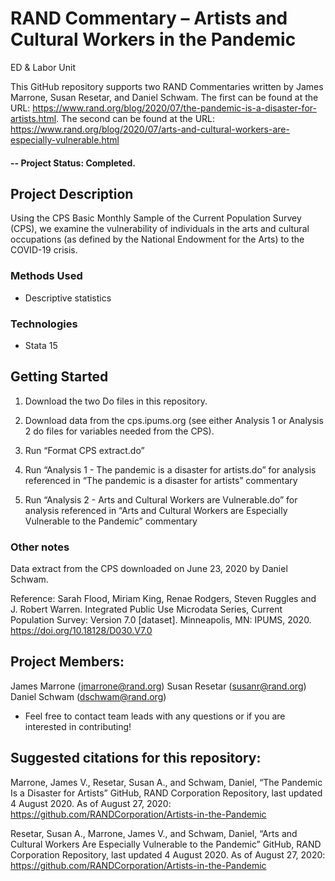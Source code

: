 # RAND Commentary – Artists and Cultural Workers in the Pandemic
ED & Labor Unit

This GitHub repository supports two RAND Commentaries written by James Marrone, Susan Resetar, and Daniel Schwam. The first can be found at the URL: https://www.rand.org/blog/2020/07/the-pandemic-is-a-disaster-for-artists.html. The second can be found at the URL: https://www.rand.org/blog/2020/07/arts-and-cultural-workers-are-especially-vulnerable.html

#### -- Project Status: Completed.

## Project Description
Using the CPS Basic Monthly Sample of the Current Population Survey (CPS), we examine the vulnerability of individuals in the arts and cultural occupations (as defined by the National Endowment for the Arts) to the COVID-19 crisis.

### Methods Used
* Descriptive statistics

### Technologies
* Stata 15

## Getting Started

1. Download the two Do files in this repository.

2. Download data from the cps.ipums.org (see either Analysis 1 or Analysis 2 do files for variables needed from the CPS).
    
3. Run “Format CPS extract.do”

4. Run “Analysis 1 - The pandemic is a disaster for artists.do” for analysis referenced in “The pandemic is a disaster for artists” commentary

5. Run “Analysis 2 - Arts and Cultural Workers are Vulnerable.do” for analysis referenced in “Arts and Cultural Workers are Especially Vulnerable to the Pandemic” commentary

### Other notes

Data extract from the CPS downloaded on June 23, 2020 by Daniel Schwam.

Reference: Sarah Flood, Miriam King, Renae Rodgers, Steven Ruggles and J. Robert Warren. Integrated Public Use Microdata Series, Current Population Survey: Version 7.0 [dataset]. Minneapolis, MN: IPUMS, 2020. 
https://doi.org/10.18128/D030.V7.0

## Project Members:

James Marrone (jmarrone@rand.org)
Susan Resetar (susanr@rand.org) 
Daniel Schwam (dschwam@rand.org)

* Feel free to contact team leads with any questions or if you are interested in contributing!

## Suggested citations for this repository:

Marrone, James V., Resetar, Susan A., and Schwam, Daniel, “The Pandemic Is a Disaster for Artists” GitHub, RAND Corporation Repository, last updated 4 August 2020. As of August 27, 2020: https://github.com/RANDCorporation/Artists-in-the-Pandemic

Resetar, Susan A., Marrone, James V., and Schwam, Daniel, “Arts and Cultural Workers Are Especially Vulnerable to the Pandemic” GitHub, RAND Corporation Repository, last updated 4 August 2020. As of August 27, 2020: https://github.com/RANDCorporation/Artists-in-the-Pandemic

